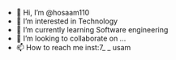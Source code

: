 - 👋 Hi, I’m @hosaam110
- 👀 I’m interested in Technology
- 🌱 I’m currently learning Software engineering
- 💞️ I’m looking to collaborate on ...
- 📫 How to reach me inst:7_ _ usam

<!---
hosaam110/hosaam110 is a ✨ special ✨ repository because its `README.md` (this file) appears on your GitHub profile.
You can click the Preview link to take a look at your changes.
--->
